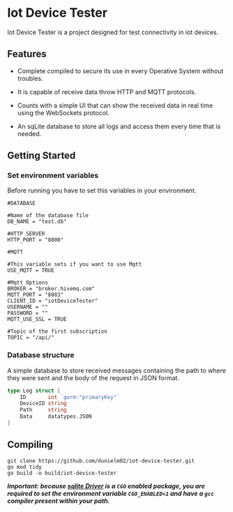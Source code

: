 # Iot Device Tester

Iot Device Tester is a project designed for test connectivity in iot devices.

## Features

* Complete compiled to secure its use in every Operative System without troubles.

* It is capable of receive data throw HTTP and MQTT protocols.

* Counts with a simple UI that can show the received data in real time using the WebSockets protocol.

* An sqLite database to store all logs and access them every time that is needed.

## Getting Started

### Set environment variables

Before running you have to set this variables in your environment.

```env
#DATABASE

#Name of the database file
DB_NAME = "test.db"

#HTTP SERVER
HTTP_PORT = "8000"

#MQTT

#This variable sets if you want to use Mqtt
USE_MQTT = TRUE

#Mqtt Options
BROKER = "broker.hivemq.com" 
MQTT_PORT = "8883"
CLIENT_ID = "iotDeviceTester"
USERNAME = ""
PASSWORD = ""
MQTT_USE_SSL = TRUE

#Topic of the first subscription
TOPIC = "/api/"
```

### Database structure

A simple database to store received messages containing the path to where they were sent and the body of the request in JSON format.

```go
type Log struct {
    ID       int `gorm:"primaryKey"`
    DeviceID string
    Path     string
    Data     datatypes.JSON
}
```

## Compiling

```shell
git clone https://github.com/dunielm02/iot-device-tester.git
go mod tidy
go build -o build/iot-device-tester
```

***Important: because [sqlite Driver](https://github.com/mattn/go-sqlite3) is a `CGO` enabled package, you are required to set the environment variable `CGO_ENABLED=1` and have a `gcc` compiler present within your path.***
